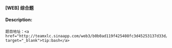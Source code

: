 #### [WEB] 综合题  

#### Description:   

```
题目地址：<a href="http://teamxlc.sinaapp.com/web3/b0b0ad119f425408fc3d45253137d33d/index.php" target="_blank">tip:bash</a>
```

